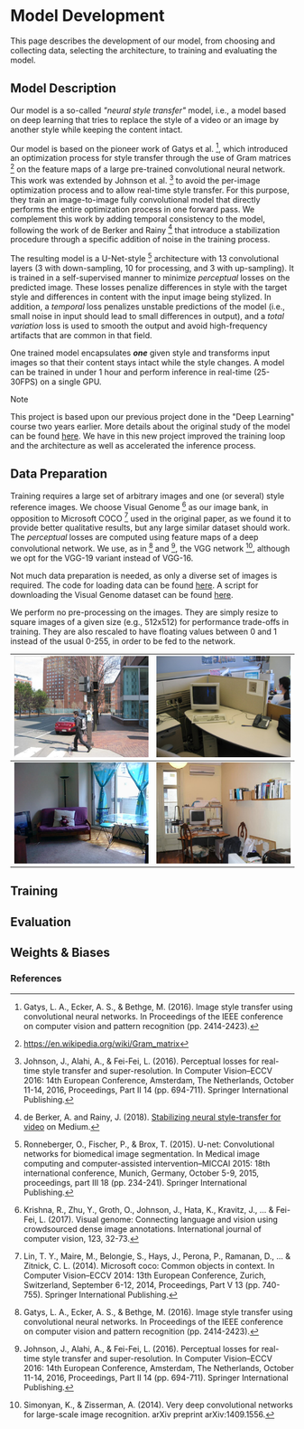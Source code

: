 # Model Development

This page describes the development of our model, from choosing and 
collecting data, selecting the architecture, to training and evaluating the
model.

## Model Description

Our model is a so-called _"neural style transfer"_ model, i.e., a model 
based on deep learning that tries to replace the style of a video or an 
image by another style while keeping the content intact.

Our model is based on the pioneer work of Gatys et al. [^1], which 
introduced an optimization process for style transfer through the use of 
Gram matrices [^2] on the feature maps of a large pre-trained convolutional
neural network. This work was extended by Johnson et al. [^3] to avoid the 
per-image optimization process and to allow real-time style transfer. For 
this purpose, they train an image-to-image fully convolutional model that 
directly performs the entire optimization process in one forward pass. We 
complement this work by adding temporal consistency to the model, following 
the work of de Berker and Rainy [^4] that introduce a stabilization 
procedure through a specific addition of noise in the training process.

The resulting model is a U-Net-style [^5] architecture with 13 
convolutional layers (3 with down-sampling, 10 for processing, and 3 with
up-sampling). It is trained in a self-supervised manner to minimize 
_perceptual_ losses on the predicted image. These losses penalize 
differences in style with the target style and differences in content with
the input image being stylized. In addition, a _temporal_ loss penalizes 
unstable predictions of the model (i.e., small noise in input should lead 
to small differences in output), and a _total variation_ loss is used to
smooth the output and avoid high-frequency artifacts that are common in 
that field. 

One trained model encapsulates **_one_** given style and transforms 
input images so that their content stays intact while the style changes. A 
model can be trained in under 1 hour and perform inference 
in real-time (25-30FPS) on a single GPU. 

> [!NOTE]
> This project is based upon our previous project done in the "Deep Learning" 
> course two years earlier. More details about the original study of the 
> model can be found [here](https://github.com/iSach/video-nst). We have 
> in this new project improved the training loop and the architecture as well 
> as accelerated the inference process.

## Data Preparation

Training requires a large set of arbitrary images and one (or several) 
style reference images. We choose Visual Genome [^6] as our image bank, in 
opposition to Microsoft COCO [^7] used in the original paper, as we found 
it to provide better qualitative results, but any large similar dataset 
should work. The _perceptual_ losses are computed using feature maps of a deep
convolutional network. We use, as in [^1] and [^3], the VGG network [^8], 
although we opt for the VGG-19 variant instead of VGG-16.

Not much data preparation is needed, as only a diverse set of images is 
required. The code for loading data can be found [here](clipmorph/data/genome_loader.py).
A script for downloading the Visual Genome dataset can be found [here](clipmorph/training_data/download_genome.sh).

We perform no pre-processing on the images. They are simply resize to 
square images of a given size (e.g., 512x512) for performance trade-offs in 
training. They are also rescaled to have floating values between 0 and 1 
instead of the usual 0-255, in order to be fed to the network.

| ![Image 1](.github/assets/visual_genome/2.jpg)   | ![Image 2](.github/assets/visual_genome/3.jpg) |
|------------------------------------------------|-----------------------------------------------|
| ![Image 3](.github/assets/visual_genome/4.jpg) | ![Image 4](.github/assets/visual_genome/5.jpg) |



## Training

## Evaluation

## Weights & Biases



### References
[^1]: Gatys, L. A., Ecker, A. S., & Bethge, M. (2016). Image style transfer using convolutional neural networks. In Proceedings of the IEEE conference on computer vision and pattern recognition (pp. 2414-2423).
[^2]: https://en.wikipedia.org/wiki/Gram_matrix
[^3]: Johnson, J., Alahi, A., & Fei-Fei, L. (2016). Perceptual losses for 
real-time style transfer and super-resolution. In Computer Vision–ECCV 2016: 14th European Conference, Amsterdam, The Netherlands, October 11-14, 2016, Proceedings, Part II 14 (pp. 694-711). Springer International Publishing.
[^4]: de Berker, A. and Rainy, J. (2018). [Stabilizing neural style-transfer 
for video](https://medium.com/element-ai-research-lab/stabilizing-neural-style-transfer-for-video-62675e203e42) on Medium.
[^5]: Ronneberger, O., Fischer, P., & Brox, T. (2015). U-net: Convolutional networks for biomedical image segmentation. In Medical image computing and computer-assisted intervention–MICCAI 2015: 18th international conference, Munich, Germany, October 5-9, 2015, proceedings, part III 18 (pp. 234-241). Springer International Publishing.
[^6]: Krishna, R., Zhu, Y., Groth, O., Johnson, J., Hata, K., Kravitz, J., ... & Fei-Fei, L. (2017). Visual genome: Connecting language and vision using crowdsourced dense image annotations. International journal of computer vision, 123, 32-73.
[^7]: Lin, T. Y., Maire, M., Belongie, S., Hays, J., Perona, P., Ramanan, D., ... & Zitnick, C. L. (2014). Microsoft coco: Common objects in context. In Computer Vision–ECCV 2014: 13th European Conference, Zurich, Switzerland, September 6-12, 2014, Proceedings, Part V 13 (pp. 740-755). Springer International Publishing.
[^8]: Simonyan, K., & Zisserman, A. (2014). Very deep convolutional networks for large-scale image recognition. arXiv preprint arXiv:1409.1556.